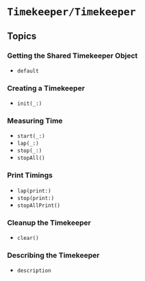 # ``Timekeeper/Timekeeper``

## Topics

### Getting the Shared Timekeeper Object

- ``default``

### Creating a Timekeeper

- ``init(_:)``

### Measuring Time

- ``start(_:)``
- ``lap(_:)``
- ``stop(_:)``
- ``stopAll()``

### Print Timings

- ``lap(print:)``
- ``stop(print:)``
- ``stopAllPrint()``

### Cleanup the Timekeeper

- ``clear()``

### Describing the Timekeeper

- ``description``
